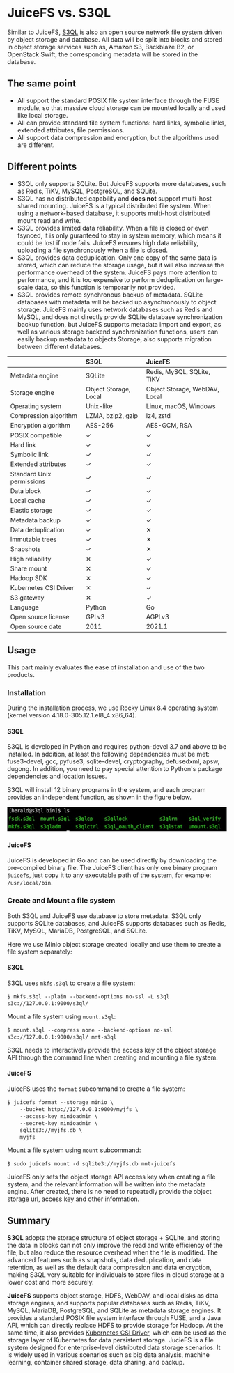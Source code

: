 # JuiceFS vs. S3QL

Similar to JuiceFS, [S3QL](https://github.com/s3ql/s3ql) is also an open source network file system driven by object storage and database. All data will be split into blocks and stored in object storage services such as, Amazon S3, Backblaze B2, or OpenStack Swift, the corresponding metadata will be stored in the database.

## The same point

- All support the standard POSIX file system interface through the FUSE module, so that massive cloud storage can be mounted locally and used like local storage.
- All can provide standard file system functions: hard links, symbolic links, extended attributes, file permissions.
- All support data compression and encryption, but the algorithms used are different.

## Different points

- S3QL only supports SQLite. But JuiceFS supports more databases, such as Redis, TiKV, MySQL, PostgreSQL, and SQLite.
- S3QL has no distributed capability and **does not** support multi-host shared mounting. JuiceFS is a typical distributed file system. When using a network-based database, it supports multi-host distributed mount read and write.
- S3QL provides limited data reliability. When a file is closed or even fsynced, it is only guranteed to stay in system memory, which means it could be lost if node fails. JuiceFS ensures high data reliability, uploading a file synchronously when a file is closed.
- S3QL provides data deduplication. Only one copy of the same data is stored, which can reduce the storage usage, but it will also increase the performance overhead of the system. JuiceFS pays more attention to performance, and it is too expensive to perform deduplication on large-scale data, so this function is temporarily not provided.
- S3QL provides remote synchronous backup of metadata. SQLite databases with metadata will be backed up asynchronously to object storage. JuiceFS mainly uses network databases such as Redis and MySQL, and does not directly provide SQLite database synchronization backup function, but JuiceFS supports metadata import and export, as well as various storage backend synchronization functions, users can easily backup metadata to objects Storage, also supports migration between different databases.

|                           | **S3QL**              | **JuiceFS**                   |
| :------------------------ | :-------------------- | :---------------------------- |
| Metadata engine           | SQLite                | Redis, MySQL, SQLite, TiKV    |
| Storage engine            | Object Storage, Local | Object Storage, WebDAV, Local |
| Operating system          | Unix-like             | Linux, macOS, Windows         |
| Compression algorithm     | LZMA, bzip2, gzip     | lz4, zstd                     |
| Encryption algorithm      | AES-256               | AES-GCM, RSA                  |
| POSIX compatible          | ✓                     | ✓                             |
| Hard link                 | ✓                     | ✓                             |
| Symbolic link             | ✓                     | ✓                             |
| Extended attributes       | ✓                     | ✓                             |
| Standard Unix permissions | ✓                     | ✓                             |
| Data block                | ✓                     | ✓                             |
| Local cache               | ✓                     | ✓                             |
| Elastic storage           | ✓                     | ✓                             |
| Metadata backup           | ✓                     | ✓                             |
| Data deduplication        | ✓                     | ✕                             |
| Immutable trees           | ✓                     | ✕                             |
| Snapshots                 | ✓                     | ✕                             |
| High reliability          | ✕                     | ✓                             |
| Share mount               | ✕                     | ✓                             |
| Hadoop SDK                | ✕                     | ✓                             |
| Kubernetes CSI Driver     | ✕                     | ✓                             |
| S3 gateway                | ✕                     | ✓                             |
| Language                  | Python                | Go                            |
| Open source license       | GPLv3                 | AGPLv3                        |
| Open source date          | 2011                  | 2021.1                        |

## Usage

This part mainly evaluates the ease of installation and use of the two products.

### Installation

During the installation process, we use Rocky Linux 8.4 operating system (kernel version 4.18.0-305.12.1.el8_4.x86_64).

#### S3QL

S3QL is developed in Python and requires python-devel 3.7 and above to be installed. In addition, at least the following dependencies must be met: fuse3-devel, gcc, pyfuse3, sqlite-devel, cryptography, defusedxml, apsw, dugong. In addition, you need to pay special attention to Python's package dependencies and location issues.

S3QL will install 12 binary programs in the system, and each program provides an independent function, as shown in the figure below.

![](../../images/s3ql-bin.jpg)

#### JuiceFS

JuiceFS is developed in Go and can be used directly by downloading the pre-compiled binary file. The JuiceFS client has only one binary program `juicefs`, just copy it to any executable path of the system, for example: `/usr/local/bin`.

### Create and Mount a file system

Both S3QL and JuiceFS use database to store metadata. S3QL only supports SQLite databases, and JuiceFS supports databases such as Redis, TiKV, MySQL, MariaDB, PostgreSQL, and SQLite.

Here we use Minio object storage created locally and use them to create a file system separately:

#### S3QL

S3QL uses `mkfs.s3ql` to create a file system:

```shell
$ mkfs.s3ql --plain --backend-options no-ssl -L s3ql s3c://127.0.0.1:9000/s3ql/
```

Mount a file system using `mount.s3ql`:

```shell
$ mount.s3ql --compress none --backend-options no-ssl s3c://127.0.0.1:9000/s3ql/ mnt-s3ql
```

S3QL needs to interactively provide the access key of the object storage API through the command line when creating and mounting a file system.

#### JuiceFS

JuiceFS uses the `format` subcommand to create a file system:

```shell
$ juicefs format --storage minio \
    --bucket http://127.0.0.1:9000/myjfs \
    --access-key minioadmin \
    --secret-key minioadmin \
    sqlite3://myjfs.db \
    myjfs
```

Mount a file system using `mount` subcommand:

```shell
$ sudo juicefs mount -d sqlite3://myjfs.db mnt-juicefs
```

JuiceFS only sets the object storage API access key when creating a file system, and the relevant information will be written into the metadata engine. After created, there is no need to repeatedly provide the object storage url, access key and other information.

## Summary

**S3QL** adopts the storage structure of object storage + SQLite, and storing the data in blocks can not only improve the read and write efficiency of the file, but also reduce the resource overhead when the file is modified. The advanced features such as snapshots, data deduplication, and data retention, as well as the default data compression and data encryption, making S3QL very suitable for individuals to store files in cloud storage at a lower cost and more securely.

**JuiceFS** supports object storage, HDFS, WebDAV, and local disks as data storage engines, and supports popular databases such as Redis, TiKV, MySQL, MariaDB, PostgreSQL, and SQLite as metadata storage engines. It provides a standard POSIX file system interface through FUSE, and a Java API, which can directly replace HDFS to provide storage for Hadoop. At the same time, it also provides [Kubernetes CSI Driver](https://github.com/juicedata/juicefs-csi-driver), which can be used as the storage layer of Kubernetes for data persistent storage. JucieFS is a file system designed for enterprise-level distributed data storage scenarios. It is widely used in various scenarios such as big data analysis, machine learning, container shared storage, data sharing, and backup.
